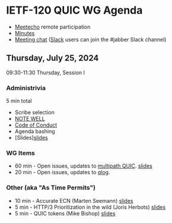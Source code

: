 # IETF-120 QUIC WG Agenda

* [Meetecho](https://meetings.conf.meetecho.com/ietf120/?group=quic) remote participation
* [Minutes](https://notes.ietf.org/notes-ietf-120-quic  )
* [Meeting chat](xmpp:quic@jabber.ietf.org?join) ([Slack](https://quicdev.slack.com/) users can join the #jabber Slack channel)

## Thursday, July 25, 2024

09:30-11:30 Thursday, Session I

### Administrivia

5 min total

* Scribe selection
* [NOTE WELL](https://www.ietf.org/about/note-well.html)
* [Code of Conduct](https://www.rfc-editor.org/rfc/rfc7154.html)
* Agenda bashing
* [Slides][slides](https://github.com/quicwg/wg-materials/blob/main/ietf120/chairs.pdf)

### WG Items
* 60 min - Open issues, updates to [multipath QUIC](https://datatracker.ietf.org/doc/html/draft-ietf-quic-multipath). [slides](https://github.com/quicwg/wg-materials/blob/main/ietf120/multipath.pdf)
* 20 min - Open issues, updates to [qlog](https://datatracker.ietf.org/doc/html/draft-ietf-quic-qlog-main-schema).


### Other (aka "As Time Permits")
* 10 min - Accurate ECN (Marten Seemann) [slides](https://github.com/quicwg/wg-materials/blob/main/ietf120/Accurate%20ECN.pdf)
* 5 min - HTTP/3 Prioritization in the wild (Joris Herbots) [slides](https://github.com/quicwg/wg-materials/blob/main/ietf120/h3_priorities_in_the_wild.pdf)
* 5 min - QUIC tokens (Mike Bishop) [slides](https://github.com/quicwg/wg-materials/blob/main/ietf120/quic_token_confusion.pdf)

